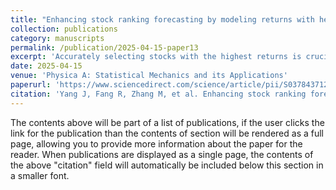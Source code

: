 ```yaml
---
title: "Enhancing stock ranking forecasting by modeling returns with heteroscedastic Gaussian Distribution"
collection: publications
category: manuscripts
permalink: /publication/2025-04-15-paper13
excerpt: 'Accurately selecting stocks with the highest returns is crucial for profitable investing. However, predicting stock price movements is challenging due to the high degree of randomness caused by factors such as market opacity, unexpected events, erratic trades, etc. Previous research has primarily focused on extracting more information from inputs to map to the observed returns, such as modeling the complex relations of different stocks. However, they overlooked the uncertainty of returns caused by the randomness market. To mitigate it, we propose a novel analytical framework. The starting point is that the stock returns follow some distributions, so the observed returns are samples from them, and the variances are the source of randomness. After analysis, past studies were equivalent regarding the returns of different stocks at each time following homoscedastic Gaussian distributions, aiming to predict the mean of these distributions. We find that the hypothesis to be unreasonable and extend these distributions to the heteroscedastic case, presenting a revised model structure and learning objectives. The proposed method aims to simultaneously predict the mean and the standard deviation of distributions from inputs, and the model is trained based on the maximum likelihood principle. Experiment results on the stock members of the CSI 100, 300, and 500 Chinese market indexes show significant improvements compared with the previous methods. The annualized return of the Top 20 stock portfolios improved absolutely 2%, 20%, and 50%, proving the effectiveness of our framework. We discuss the roles of the obtained mean and standard deviation in pursuing more profits, and we extend our theory to a more general form through mathematical derivation.'
date: 2025-04-15
venue: 'Physica A: Statistical Mechanics and its Applications'
paperurl: 'https://www.sciencedirect.com/science/article/pii/S0378437125000949'
citation: 'Yang J, Fang R, Zhang M, et al. Enhancing stock ranking forecasting by modeling returns with heteroscedastic Gaussian Distribution[J]. Physica A: Statistical Mechanics and its Applications, 2025, 664: 130442.'
---
```


The contents above will be part of a list of publications, if the user clicks the link for the publication than the contents of section will be rendered as a full page, allowing you to provide more information about the paper for the reader. When publications are displayed as a single page, the contents of the above "citation" field will automatically be included below this section in a smaller font.